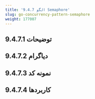 ```yaml
---
title: '9.4.7 الگو Semaphore'
slug: go-concurrency-pattern-semaphore
weight: 177007
---
```



## 9.4.7.1 توضیحات

## 9.4.7.2 دیاگرام

## 9.4.7.3 نمونه کد

## 9.4.7.4 کاربردها